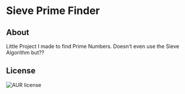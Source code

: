 # Sieve Prime Finder

## About
 Little Project I made to find Prime Numbers. Doesn't even use the Sieve Algorithm but??


License
----
![AUR license](https://img.shields.io/badge/License-MIT-blue)
